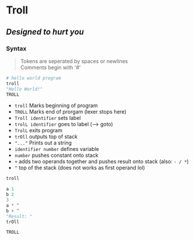# Troll

## *Designed to hurt you*

### Syntax

> Tokens are seperated by spaces or newlines \
> Comments begin with '#'

```python
# hello world program
troll
"Hello World!" 
TROLL
```

- `troll` Marks beginning of program
- `TROLL` Marks end of prorgam (lexer stops here)
- `Troll identifier` sets label
- `trolL identifier` goes to label (--> goto)
- `TrolL` exits program
- `trOll` outputs top of stack
- `"..."` Prints out a string
- `identifier number` defines variable
- `number` pushes constant onto stack
- `+` adds two operands together and pushes result onto stack (also: `- / *`)
- `^` top of the stack (does not works as first operand lol)

```python
troll 

a 1
b 2
3
a * ^
b + ^
"Result: "
trOll

TROLL 
```